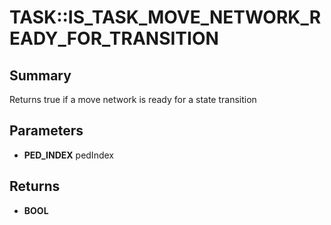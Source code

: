 # TASK::IS_TASK_MOVE_NETWORK_READY_FOR_TRANSITION

## Summary
Returns true if a move network is ready for a state transition

## Parameters
* **PED_INDEX** pedIndex

## Returns
* **BOOL**